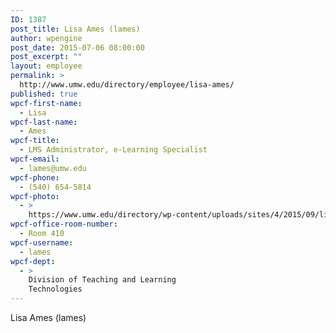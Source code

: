 ```yaml
---
ID: 1387
post_title: Lisa Ames (lames)
author: wpengine
post_date: 2015-07-06 08:00:00
post_excerpt: ""
layout: employee
permalink: >
  http://www.umw.edu/directory/employee/lisa-ames/
published: true
wpcf-first-name:
  - Lisa
wpcf-last-name:
  - Ames
wpcf-title:
  - LMS Administrator, e-Learning Specialist
wpcf-email:
  - lames@umw.edu
wpcf-phone:
  - (540) 654-5814
wpcf-photo:
  - >
    https://www.umw.edu/directory/wp-content/uploads/sites/4/2015/09/lisa_ames.png
wpcf-office-room-number:
  - Room 410
wpcf-username:
  - lames
wpcf-dept:
  - >
    Division of Teaching and Learning
    Technologies
---
```

Lisa Ames (lames)